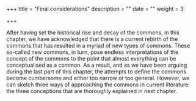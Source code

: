 +++
title = "Final considerations"
description = ""
date = ""
weight = 3

+++

After having set the historical rise and decay of the commons, in this
chapter, we have acknowledged that there is a current rebirth of the
commons that has resulted in a myriad of new types of commons. These
so-called new commons, in turn, pose endless interpretations of the
concept of the commons to the point that almost everything can be
conceptualised as a common. As a result, and as we have been arguing
during the last part of this chapter, the attempts to define the commons
become cumbersome and either too narrow or too general. However, we can
sketch three ways of approaching the commons in current literature: the
three conceptions that are thoroughly explained in next chapter.
